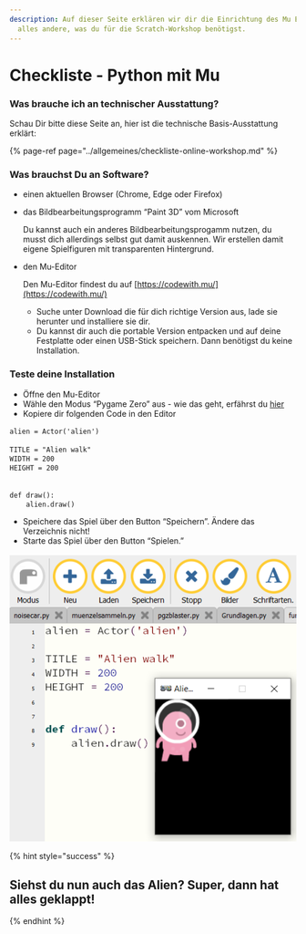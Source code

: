 ```yaml
---
description: Auf dieser Seite erklären wir dir die Einrichtung des Mu Editors und
  alles andere, was du für die Scratch-Workshop benötigst.
---
```


# Checkliste - Python mit Mu

### Was brauche ich an technischer Ausstattung? <a id="Was-brauche-ich-an-technischer-Ausstattung"></a>

Schau Dir bitte diese Seite an, hier ist die technische Basis-Ausstattung erklärt:

{% page-ref page="../allgemeines/checkliste-online-workshop.md" %}

### Was brauchst Du an Software? <a id="Was-brauche-ich-an-Software"></a>

* einen aktuellen Browser \(Chrome, Edge oder Firefox\)
* das Bildbearbeitungsprogramm “Paint 3D” vom Microsoft

  Du kannst auch ein anderes Bildbearbeitungsprogamm nutzen, du musst dich allerdings selbst gut damit auskennen. Wir erstellen damit eigene Spielfiguren mit transparenten Hintergrund.

* den Mu-Editor

  Den Mu-Editor findest du auf [https://codewith.mu/](https://codewith.mu/)

  * Suche unter Download die für dich richtige Version aus, lade sie herunter und installiere sie dir.
  * Du kannst dir auch die portable Version entpacken und auf deine Festplatte oder einen USB-Stick speichern. Dann benötigst du keine Installation.

### Teste deine Installation <a id="Teste-deine-Installation"></a>

* Öffne den Mu-Editor
* Wähle den Modus “Pygame Zero” aus - wie das geht, erfährst du [hier](https://codewith.mu/en/tutorials/1.1/modes)
* Kopiere dir folgenden Code in den Editor

```text
alien = Actor('alien')

TITLE = "Alien walk"
WIDTH = 200
HEIGHT = 200


def draw():
    alien.draw()
```

* Speichere das Spiel über den Button “Speichern”. Ändere das Verzeichnis nicht!
* Starte das Spiel über den Button “Spielen.”

![](../.gitbook/assets/image%20%283%29.png)



{% hint style="success" %}
## Siehst du nun auch das Alien? Super, dann hat alles geklappt! <a id="Checkliste---Python-for-Kids-&#x2013;-Programmiere-Spiele-mit-Mu"></a>
{% endhint %}

